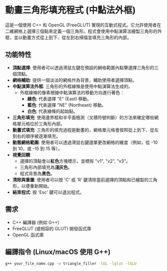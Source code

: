# 動畫三角形填充程式 (中點法外框)

這是一個使用 C++ 和 OpenGL (FreeGLUT) 實現的互動式程式。它允許使用者在二維網格上選擇三個點來定義一個三角形。程式會使用中點演算法繪製三角形的外框，並以動畫方式從上到下、從左到右掃描並填充三角形的內部。

## 功能特性

* **頂點選擇**: 使用者可以透過滑鼠左鍵在預設的網格範圍內點擊選擇三角形的三個頂點。
* **網格輔助**: 提供一個淡淡的網格作為背景，輔助使用者選擇頂點。
* **中點演算法外框**: 三角形的外框線條是使用中點演算法生成的。
  * 外框線條的像素根據中點演算法的移動方向進行著色：
    * **綠色**: 代表選擇 "E" (East) 移動。
    * **藍色**: 代表選擇 "NE" (Northeast) 移動。
    * **白色**: 代表線條的起始點。
* **三角形填充**: 使用邊界框和半平面檢測（叉積符號判斷）的方法來確定哪些網格單元格位於三角形內部。
* **動畫式填充**: 三角形的填充過程是動畫的，網格單元格會按照從上到下、從左到右的順序被逐漸填充。
* **動態網格範圍**: 使用者可以透過滑鼠右鍵選單更改網格的維度（例如，從 -10 到 10，或 -15 到 15 等）。
* **視覺回饋**:
  * 選擇的頂點會以**紅色**方塊標示，並標有 "v1", "v2", "v3"。
  * 三角形內部填充為**淺灰色**。
  * 程式背景為**黑色**。
* **清除與重置**: 使用者可以按 'C' 或 'R' 鍵清除當前選擇的頂點和已繪製的三角形，以便重新開始。
* **結束程式**: 按 'Esc' 鍵可以退出程式。

## 需求

* C++ 編譯器 (例如 G++)
* FreeGLUT (或相容的 GLUT) 開發函式庫
* OpenGL 函式庫

## 編譯指令 (Linux/macOS 使用 G++)

```bash
g++ your_file_name.cpp -o triangle_filler -lGL -lglut -lGLU